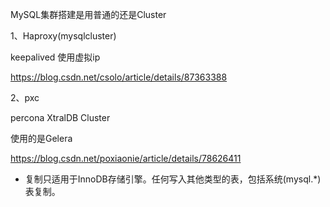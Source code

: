 

MySQL集群搭建是用普通的还是Cluster

1、Haproxy(mysqlcluster)

keepalived 使用虚拟ip 

https://blog.csdn.net/csolo/article/details/87363388

2、pxc

percona XtralDB Cluster

使用的是Gelera

https://blog.csdn.net/poxiaonie/article/details/78626411

- 复制只适用于InnoDB存储引擎。任何写入其他类型的表，包括系统(mysql.*)表复制。